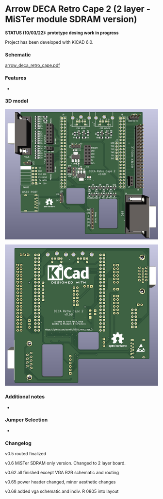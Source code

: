 # Arrow DECA Retro Cape 2 (2 layer - MiSTer module SDRAM version)

**STATUS (10/03/22):  prototype desing work in progress**

Project has been developed with KiCAD 6.0. 



### **Schematic**

 [arrow_deca_retro_cape.pdf](arrow_deca_retro_cape.pdf) 

### **Features**

* 
  

### 3D model

![DECA_retro_cape_1](DECA_retro_cape_1.png)



![DECA_retro_cape_2](DECA_retro_cape_2.png)



### **Additional notes**

* 
  

### **Jumper Selection**

* 

  

### Changelog

v0.5  routed finalized

v0.6  MiSTer SDRAM only version. Changed to 2 layer board.

v0.62 all finished except VGA R2R schematic and routing

v0.65 power header changed, minor aesthetic changes

v0.68 added vga schematic and indiv. R 0805 into layout
